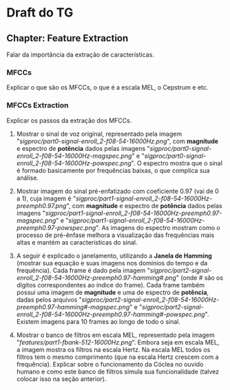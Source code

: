 # Draft do TG

## Chapter: Feature Extraction

Falar da importância da extração de características.

### MFCCs

Explicar o que são os MFCCs, o que é a escala MEL, o Cepstrum e etc.

### MFCCs Extraction

Explicar os passos da extração dos MFCCs.

1. Mostrar o sinal de voz original, representado pela imagem "*sigproc/part0-signal-enroll_2-f08-54-16000Hz.png*", com **magnitude** e espectro de **potência** dados pelas imagens "*sigproc/part0-signal-enroll_2-f08-54-16000Hz-magspec.png*" e "*sigproc/part0-signal-enroll_2-f08-54-16000Hz-powspec.png*". O espectro mostra que o sinal é formado basicamente por frequências baixas, o que complica sua análise.

2. Mostrar imagem do sinal pré-enfatizado com coeficiente 0.97 (vai de 0 a 1), cuja imagem é "*sigproc/part1-signal-enroll_2-f08-54-16000Hz-preemph0.97.png*", com **magnitude** e espectro de **potência** dados pelas imagens "*sigproc/part1-signal-enroll_2-f08-54-16000Hz-preemph0.97-magspec.png*" e "*sigproc/part1-signal-enroll_2-f08-54-16000Hz-preemph0.97-powspec.png*". As imagens do espectro mostram como o processo de pré-ênfase melhora a visualização das frequências mais altas e mantém as características do sinal.

3. A seguir é explicado o janelamento, utilizando a **Janela de Hamming** (mostrar sua equação e suas imagens nos domínios do tempo e da frequência). Cada frame é dado pela imagem "*sigproc/part2-signal-enroll_2-f08-54-16000Hz-preemph0.97-hamming#.png*" (onde # são os dígitos correspondentes ao índice do frame). Cada frame também possui uma imagem de **magnitude** e uma de espectro de **potência**, dadas pelos arquivos "*sigproc/part2-signal-enroll_2-f08-54-16000Hz-preemph0.97-hamming#-magspec.png*" e "*sigproc/part2-signal-enroll_2-f08-54-16000Hz-preemph0.97-hamming#-powspec.png*". Existem imagens para 10 frames ao longo de todo o sinal.

4. Mostrar o banco de filtros em escala MEL, representado pela imagem "*features/part1-fbank-512-16000Hz.png*". Embora seja em escala MEL, a imagem mostra os filtros na escala Hertz. Na escala MEL todos os filtros tem o mesmo comprimento (que na escala Hertz crescem com a frequência). Explicar sobre o funcionamento da Cóclea no ouvido humano e como este banco de filtros simula sua funcionalidade (talvez colocar isso na seção anterior).